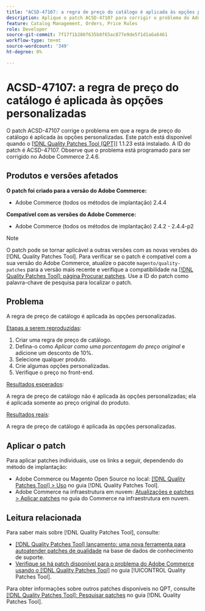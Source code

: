 ```yaml
---
title: "ACSD-47107: a regra de preço do catálogo é aplicada às opções personalizadas"
description: Aplique o patch ACSD-47107 para corrigir o problema do Adobe Commerce em que a regra de preço de catálogo é aplicada às opções personalizadas.
feature: Catalog Management, Orders, Price Rules
role: Developer
source-git-commit: 7f17f1b286f635b8f65ac877e9de5f1d1a6a6461
workflow-type: tm+mt
source-wordcount: '349'
ht-degree: 0%

---
```


# ACSD-47107: a regra de preço do catálogo é aplicada às opções personalizadas

O patch ACSD-47107 corrige o problema em que a regra de preço do catálogo é aplicada às opções personalizadas. Este patch está disponível quando o [[!DNL Quality Patches Tool (QPT)]](https://experienceleague.adobe.com/en/docs/commerce-knowledge-base/kb/announcements/commerce-announcements/magento-quality-patches-released-new-tool-to-self-serve-quality-patches) 1.1.23 está instalado. A ID do patch é ACSD-47107. Observe que o problema está programado para ser corrigido no Adobe Commerce 2.4.6.

## Produtos e versões afetados

**O patch foi criado para a versão do Adobe Commerce:**

* Adobe Commerce (todos os métodos de implantação) 2.4.4

**Compatível com as versões do Adobe Commerce:**

* Adobe Commerce (todos os métodos de implantação) 2.4.2 - 2.4.4-p2

>[!NOTE]
>
>O patch pode se tornar aplicável a outras versões com as novas versões do [!DNL Quality Patches Tool]. Para verificar se o patch é compatível com a sua versão do Adobe Commerce, atualize o pacote `magento/quality-patches` para a versão mais recente e verifique a compatibilidade na [[!DNL Quality Patches Tool]: página Procurar patches](https://experienceleague.adobe.com/tools/commerce-quality-patches/index.html). Use a ID do patch como palavra-chave de pesquisa para localizar o patch.

## Problema

A regra de preço de catálogo é aplicada às opções personalizadas.

<u>Etapas a serem reproduzidas</u>:

1. Criar uma regra de preço de catálogo.
1. Defina-o como *Aplicar como uma porcentagem do preço original* e adicione um desconto de 10%.
1. Selecione qualquer produto.
1. Crie algumas opções personalizadas.
1. Verifique o preço no front-end.

<u>Resultados esperados</u>:

A regra de preço de catálogo não é aplicada às opções personalizadas; ela é aplicada somente ao preço original do produto.

<u>Resultados reais</u>:

A regra de preço de catálogo é aplicada às opções personalizadas.

## Aplicar o patch

Para aplicar patches individuais, use os links a seguir, dependendo do método de implantação:

* Adobe Commerce ou Magento Open Source no local: [[!DNL Quality Patches Tool] > Uso](https://experienceleague.adobe.com/docs/commerce-operations/tools/quality-patches-tool/usage.html) no guia [!DNL Quality Patches Tool].
* Adobe Commerce na infraestrutura em nuvem: [Atualizações e patches > Aplicar patches](https://experienceleague.adobe.com/docs/commerce-cloud-service/user-guide/develop/upgrade/apply-patches.html) no guia do Commerce na infraestrutura em nuvem.

## Leitura relacionada

Para saber mais sobre [!DNL Quality Patches Tool], consulte:

* [[!DNL Quality Patches Tool] lançamento: uma nova ferramenta para autoatender patches de qualidade](https://experienceleague.adobe.com/en/docs/commerce-knowledge-base/kb/announcements/commerce-announcements/magento-quality-patches-released-new-tool-to-self-serve-quality-patches) na base de dados de conhecimento de suporte.
* [Verifique se há patch disponível para o problema do Adobe Commerce usando o  [!DNL Quality Patches Tool]](/help/tools/quality-patches-tool/patches-available-in-qpt/check-patch-for-magento-issue-with-magento-quality-patches.md) no guia [!UICONTROL Quality Patches Tool].


Para obter informações sobre outros patches disponíveis no QPT, consulte [[!DNL Quality Patches Tool]: Pesquisar patches](https://experienceleague.adobe.com/tools/commerce-quality-patches/index.html) no guia [!DNL Quality Patches Tool].
